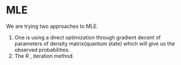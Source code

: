 # MLE

We are trying two approaches to MLE.
1. One is using a direct optimization through gradient decent of parameters of density matrix(quantum state) which will give us the observed probabilities.
2. The R , iteration method.  
